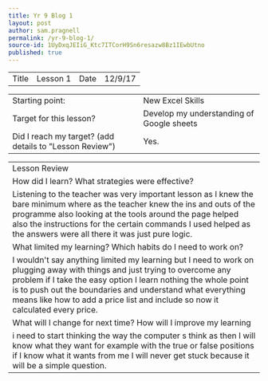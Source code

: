 ```yaml
---
title: Yr 9 Blog 1
layout: post
author: sam.pragnell
permalink: /yr-9-blog-1/
source-id: 1UyDxqJEIiG_Ktc7ITCorH9Sn6resazw8Bz1IEwbUtno
published: true
---
```

<table>
  <tr>
    <td>Title</td>
    <td>Lesson 1</td>
    <td>Date</td>
    <td>12/9/17</td>
  </tr>
</table>


<table>
  <tr>
    <td>Starting point:</td>
    <td>New Excel Skills</td>
  </tr>
  <tr>
    <td>Target for this lesson?</td>
    <td>Develop my understanding of Google sheets</td>
  </tr>
  <tr>
    <td>Did I reach my target? (add details to "Lesson Review")</td>
    <td>Yes.</td>
  </tr>
</table>


<table>
  <tr>
    <td>Lesson Review</td>
  </tr>
  <tr>
    <td>How did I learn? What strategies were effective? </td>
  </tr>
  <tr>
    <td>Listening to the teacher was very important lesson as I knew the bare minimum where as the teacher knew the ins and outs of the programme also looking at the tools around the page helped also the instructions for the certain commands I used helped as the answers were all there it was just pure logic.</td>
  </tr>
  <tr>
    <td>What limited my learning? Which habits do I need to work on? </td>
  </tr>
  <tr>
    <td>I wouldn't say anything limited my learning but I need to work on plugging away with things and just trying to overcome any problem if I take the easy option I learn nothing the whole point is to push out the boundaries and understand what everything means like how to add a price list and include so now it calculated every price.</td>
  </tr>
  <tr>
    <td>What will I change for next time? How will I improve my learning
</td>
  </tr>
  <tr>
    <td>i need to start thinking the way the computer s think as then I will know what they want for example with the true or false positions if I know what it wants from me I will never get stuck because it will be a simple question.</td>
  </tr>
</table>


